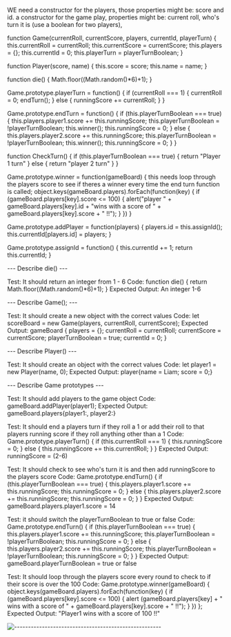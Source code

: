 WE need a constructor for the players, those properties might be: score and id.
a constructor for the game play, properties might be: current roll, who's turn it is (use a boolean for two players), 

function Game(currentRoll, currentScore, players, currentId, playerTurn) {
  this.currentRoll = currentRoll;
  this.currentScore = currentScore;
  this.players = {};
  this.currentId = 0;
  this.playerTurn = playerTurnBoolean;
}

function Player(score, name) {
  this.score = score;
  this.name = name;
}

function die() {
  Math.floor((Math.random()*6)+1);
}
  
Game.prototype.playerTurn = function() {
  if (currentRoll === 1) {
    currentRoll = 0;
    endTurn();
  }
  else {
    runningScore += currentRoll;
  }
}

Game.prototype.endTurn = function() {
  if (this.playerTurnBoolean === true) {
    this.players.player1.score += this.runningScore;
    this.playerTurnBoolean = !playerTurnBoolean;
    this.winner();
    this.runningScore = 0;
  } else {
    this.players.player2.score += this.runningScore;
    this.playerTurnBoolean = !playerTurnBoolean;
    this.winner();
    this.runningScore = 0;
  }
}

function CheckTurn() {
  if (this.playerTurnBoolean === true) {
    return "Player 1 turn"
  } else {
    return "player 2 turn"
  }
}

Game.prototype.winner = function(gameBoard) {
  this needs loop through the players score to see if theres a winner every time the end turn function is called;
  object.keys(gameBoard.players).forEach(function(key) {
    if (gameBoard.players[key].score <= 100) {
      alert("player " + gameBoard.players[key].id + "wins with a score of " + gameBoard.players[key].score + " !!");
    }
  })
}

Game.prototype.addPlayer = function(players) {
  players.id = this.assignId();
  this.currentId[players.id] = players;
}

Game.prototype.assignId = function() {
  this.currentId += 1;
  return this.currentId;
} 

--- Describe die() ---

Test: It should return an integer from 1 - 6
Code: 
  function die() {
    return Math.floor((Math.random()*6)+1);
  }
Expected Output: An integer 1-6


--- Describe Game(); ---

Test: It should create a new object with the correct values
Code: let scoreBoard = new Game(players, currentRoll, currentScore);
Expected Output:
  gameBoard {
    players = {};
    currentRoll = currentRoll;
    currentScore = currentScore;
    playerTurnBoolean = true;
    currentId = 0;
  }

--- Describe Player() ---

Test: It should create an object with the correct values
Code: let player1 = new Player(name, 0);
Expected Output: player{name = Liam; score = 0;}

--- Describe Game prototypes ---

Test: It should add players to the game object
Code: gameBoard.addPlayer(player1);
Expected Output: gameBoard.players{player1:, player2:}

Test: It should end a players turn if they roll a 1 or add their roll to that players running score if they roll anything other than a 1
Code: 
  Game.prototype.playerTurn() {
    if (this.currentRoll === 1) {
      this.runningScore = 0;
    }
    else {
      this.runningScore += this.currentRoll;
    }
  }
Expected Output: runningScore = (2-6)

Test: It should check to see who's turn it is and then add runningScore to the players score
Code: 
  Game.prototype.endTurn() {
    if (this.playerTurnBoolean === true) {
      this.players.player1.score += this.runningScore;
      this.runningScore = 0;
    } else {
      this.players.player2.score += this.runningScore;
      this.runningScore = 0;
    }
  }
Expected Output: gameBoard.players.player1.score = 14

Test: it should switch the playerTurnBoolean to true or false
Code:
  Game.prototype.endTurn() {
    if (this.playerTurnBoolean === true) {
      this.players.player1.score += this.runningScore;
      this.playerTurnBoolean = !playerTurnBoolean;
      this.runningScore = 0;
    } else {
      this.players.player2.score += this.runningScore;
      this.playerTurnBoolean = !playerTurnBoolean;
      this.runningScore = 0;
    }
  }
Expected Output: gameBoard.playerTurnBoolean = true or false

Test: It should loop through the players score every round to check to if their score is over the 100
Code:
  Game.prototype.winner(gameBoard) {
    object.keys(gameBoard.players).forEach(function(key) {
      if (gameBoard.players[key].score <= 100) {
        alert (gameBoard.players[key] + " wins with a score of " + gameBoard.players[key].score + " !!");
      }
    })
  };
Expected Output: "Player1 wins with a score of 100 !!"

![-----------------------------------------------------](https://raw.githubusercontent.com/andreasbm/readme/master/assets/lines/aqua.png)
